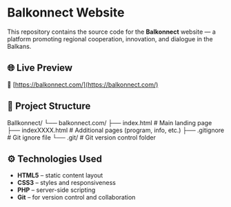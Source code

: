 # Balkonnect Website

This repository contains the source code for the **Balkonnect** website — a platform promoting regional cooperation, innovation, and dialogue in the Balkans.

## 🌐 Live Preview

🔗 [https://balkonnect.com/](https://balkonnect.com/)

## 🧾 Project Structure

Ballkonnect/
└── balkonnect.com/
├── index.html # Main landing page
├── indexXXXX.html # Additional pages (program, info, etc.)
├── .gitignore # Git ignore file
└── .git/ # Git version control folder

## ⚙️ Technologies Used

- **HTML5** – static content layout
- **CSS3**  – styles and responsiveness
- **PHP**  – server-side scripting
- **Git** – for version control and collaboration
